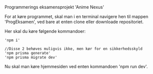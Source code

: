Programmerings eksamensprojekt 'Anime Nexus'

For at køre programmet, skal man i en terminal navigere hen til mappen 'ProgEksamen', ved bare at enten clone eller downloade repositoriet.

Her skal du køre følgende kommandoer:

```
'npm i'
```
```
//Disse 2 behøves muligvis ikke, men kør for en sikkerhedsskyld 
'npm prisma generate'
'npm prisma migrate dev'
```

Nu skal man køre hjemmesiden ved enten kommandoen 'npm run dev'.
